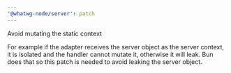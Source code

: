```yaml
---
'@whatwg-node/server': patch
---
```


Avoid mutating the static context

For example if the adapter receives the server object as the server context, it is isolated and the handler cannot mutate it, otherwise it will leak. Bun does that so this patch is needed to avoid leaking the server object.
